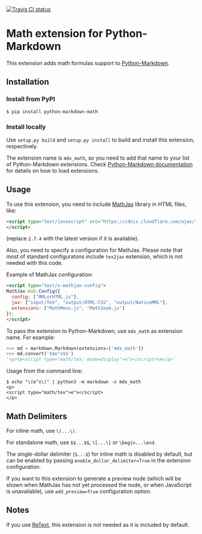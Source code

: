 [![Travis CI status](https://api.travis-ci.org/mitya57/python-markdown-math.svg)][Travis]

[Travis]: https://travis-ci.org/mitya57/python-markdown-math

Math extension for Python-Markdown
==================================

This extension adds math formulas support to [Python-Markdown].

[Python-Markdown]: https://github.com/Python-Markdown/markdown

Installation
------------

### Install from PyPI

```
$ pip install python-markdown-math
```

### Install locally

Use `setup.py build` and `setup.py install` to build and install this
extension, respectively.

The extension name is `mdx_math`, so you need to add that name to your
list of Python-Markdown extensions.
Check [Python-Markdown documentation] for details on how to load
extensions.

[Python-Markdown documentation]: https://python-markdown.github.io/reference/#extensions

Usage
-----

To use this extension, you need to include [MathJax] library in HTML files, like:

```html
<script type="text/javascript" src="https://cdnjs.cloudflare.com/ajax/libs/mathjax/2.7.4/MathJax.js">
</script>
```

(replace `2.7.4` with the latest version if it is available).

[MathJax]: https://www.mathjax.org/

Also, you need to specify a configuration for MathJax. Please note that
most of standard configuratons include `tex2jax` extension, which is not needed
with this code.

Example of MathJax configuration:

```html
<script type="text/x-mathjax-config">
MathJax.Hub.Config({
  config: ["MMLorHTML.js"],
  jax: ["input/TeX", "output/HTML-CSS", "output/NativeMML"],
  extensions: ["MathMenu.js", "MathZoom.js"]
});
</script>
```

To pass the extension to Python-Markdown, use `mdx_math` as extension name.
For example:

```python
>>> md = markdown.Markdown(extensions=['mdx_math'])
>>> md.convert('$$e^x$$')
'<p>\n<script type="math/tex; mode=display">e^x</script>\n</p>'
```

Usage from the command line:

```
$ echo "\(e^x\)" | python3 -m markdown -x mdx_math
<p>
<script type="math/tex">e^x</script>
</p>
```

Math Delimiters
---------------

For inline math, use `\(...\)`.

For standalone math, use `$$...$$`, `\[...\]` or `\begin...\end`.

The single-dollar delimiter (`$...$`) for inline math is disabled by
default, but can be enabled by passing `enable_dollar_delimiter=True`
in the extension configuration.

If you want to this extension to generate a preview node (which will be shown
when MathJax has not yet processed the node, or when JavaScript is unavailable),
use `add_preview=True` configuration option.

Notes
-----

If you use [ReText](https://github.com/retext-project/retext), this extension
is not needed as it is included by default.
